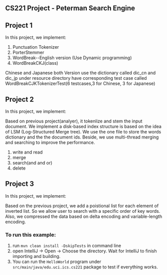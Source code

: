 ## CS221 Project - Peterman Search Engine

## Project 1
In this project, we implement:
1. Punctuation Tokenizer
2. PorterStemmer
3. WordBreak--English version (Use Dynamic programming)
4. WordBreakCKJ(class)

Chinese and Japanese both Version
use the dictionary called dic_cn and dic_jp under resource directory
have corresponding test case called WordBreakCJKTokenizerTest(6 testcases,3 for Chinese, 3 for Japanese)



## Project 2
In this project, we implement:

Based on previous project(analyer), it tokenlize and stem the input document. We implement a disk-based index structure is based on the idea of LSM (Log-Structured Merge tree). We use the one file to store the words dictionary and the the document ids. Beside, we use multi-thread merging and searching to improve the performance. 

1. write and read
2. merge
3. search(and and or)
4. delete


## Project 3
In this project, we implement:

Based on the previous project, we add a poistional list for each element of inverted list. So we allow user to search with a specific order of key words. 
Also, we compressed the data based on delta encoding and variable-length encoding.




### To run this example: 
1. run `mvn clean install -DskipTests` in command line
2. open IntelliJ -> Open -> Choose the directory. Wait for IntelliJ to finish importing and building.
3. You can run the `HelloWorld` program under `src/main/java/edu.uci.ics.cs221` package to test if everything works.

